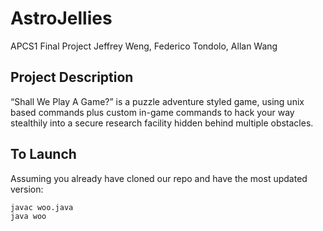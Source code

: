 # AstroJellies
APCS1 Final Project
Jeffrey Weng, Federico Tondolo, Allan Wang

## Project Description
“Shall We Play A Game?” is a puzzle adventure styled game, using unix based commands plus custom in-game commands to hack your way stealthily into a secure research facility hidden behind multiple obstacles.

## To Launch
Assuming you already have cloned our repo and have the most updated version:
```bash
javac woo.java
java woo
```
